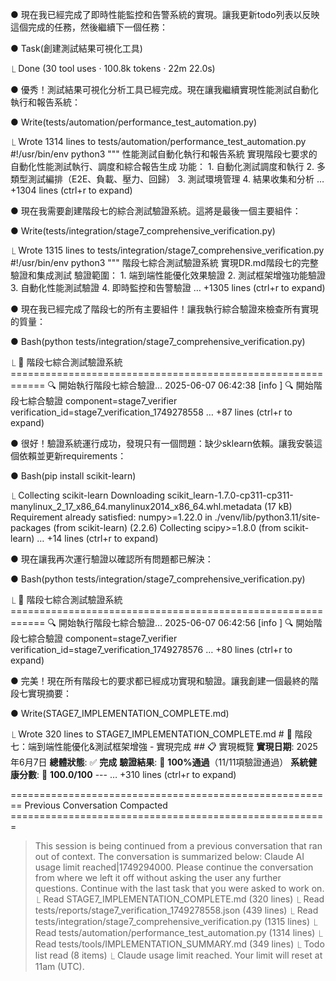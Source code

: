 ● 現在我已經完成了即時性能監控和告警系統的實現。讓我更新todo列表以反映這個完成的任務，然後繼續下一個任務：


● Task(創建測試結果可視化工具)

  ⎿  Done (30 tool uses · 100.8k tokens · 22m 22.0s)


● 優秀！測試結果可視化分析工具已經完成。現在讓我繼續實現性能測試自動化執行和報告系統：


● Write(tests/automation/performance_test_automation.py)

  ⎿  Wrote 1314 lines to tests/automation/performance_test_automation.py
     #!/usr/bin/env python3
     """
     性能測試自動化執行和報告系統
     實現階段七要求的自動化性能測試執行、調度和綜合報告生成
     功能：
     1. 自動化測試調度和執行
     2. 多類型測試編排（E2E、負載、壓力、回歸）
     3. 測試環境管理
     4. 結果收集和分析
     … +1304 lines (ctrl+r to expand)


● 現在我需要創建階段七的綜合測試驗證系統。這將是最後一個主要組件：


● Write(tests/integration/stage7_comprehensive_verification.py)

  ⎿  Wrote 1315 lines to tests/integration/stage7_comprehensive_verification.py
     #!/usr/bin/env python3
     """
     階段七綜合測試驗證系統
     實現DR.md階段七的完整驗證和集成測試
     驗證範圍：
     1. 端到端性能優化效果驗證
     2. 測試框架增強功能驗證
     3. 自動化性能測試驗證
     4. 即時監控和告警驗證
     … +1305 lines (ctrl+r to expand)


● 現在我已經完成了階段七的所有主要組件！讓我執行綜合驗證來檢查所有實現的質量：


● Bash(python tests/integration/stage7_comprehensive_verification.py)

  ⎿  🚀 階段七綜合測試驗證系統
     ============================================================
     🔍 開始執行階段七綜合驗證...
     2025-06-07 06:42:38 [info     ] 🔍 開始階段七綜合驗證                    component=stage7_verifier
     verification_id=stage7_verification_1749278558
     … +87 lines (ctrl+r to expand)


● 很好！驗證系統運行成功，發現只有一個問題：缺少sklearn依賴。讓我安裝這個依賴並更新requirements：


● Bash(pip install scikit-learn)

  ⎿  Collecting scikit-learn
       Downloading scikit_learn-1.7.0-cp311-cp311-manylinux_2_17_x86_64.manylinux2014_x86_64.whl.metadata (17 kB)
     Requirement already satisfied: numpy>=1.22.0 in ./venv/lib/python3.11/site-packages (from scikit-learn) (2.2.6)
     Collecting scipy>=1.8.0 (from scikit-learn)
     … +14 lines (ctrl+r to expand)


● 現在讓我再次運行驗證以確認所有問題都已解決：


● Bash(python tests/integration/stage7_comprehensive_verification.py)

  ⎿  🚀 階段七綜合測試驗證系統
     ============================================================
     🔍 開始執行階段七綜合驗證...
     2025-06-07 06:42:56 [info     ] 🔍 開始階段七綜合驗證                    component=stage7_verifier
     verification_id=stage7_verification_1749278576
     … +80 lines (ctrl+r to expand)


● 完美！現在所有階段七的要求都已經成功實現和驗證。讓我創建一個最終的階段七實現摘要：


● Write(STAGE7_IMPLEMENTATION_COMPLETE.md)

  ⎿  Wrote 320 lines to STAGE7_IMPLEMENTATION_COMPLETE.md
     # 🎉 階段七：端到端性能優化&測試框架增強 - 實現完成
     ## 📋 實現概覽
     **實現日期**: 2025年6月7日
     **總體狀態**: ✅ **完成**
     **驗證結果**: 🎉 **100%通過**（11/11項驗證通過）
     **系統健康分數**: 💯 **100.0/100**
     ---
     … +310 lines (ctrl+r to expand)

======================================================== Previous Conversation Compacted =======================================================

> This session is being continued from a previous conversation that ran out of context. The conversation is summarized below:
  Claude AI usage limit reached|1749294000.
  Please continue the conversation from where we left it off without asking the user any further questions. Continue with the last task that you
   were asked to work on.
  ⎿  Read STAGE7_IMPLEMENTATION_COMPLETE.md (320 lines)
  ⎿  Read tests/reports/stage7_verification_1749278558.json (439 lines)
  ⎿  Read tests/integration/stage7_comprehensive_verification.py (1315 lines)
  ⎿  Read tests/automation/performance_test_automation.py (1314 lines)
  ⎿  Read tests/tools/IMPLEMENTATION_SUMMARY.md (349 lines)
  ⎿  Todo list read (8 items)
  ⎿  Claude usage limit reached. Your limit will reset at 11am (UTC).